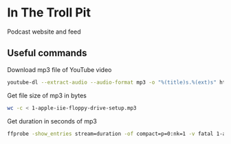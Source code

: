 # In The Troll Pit

Podcast website and feed

## Useful commands

Download mp3 file of YouTube video

```bash
youtube-dl --extract-audio --audio-format mp3 -o "%(title)s.%(ext)s" https://www.youtube.com/
```

Get file size of mp3 in bytes

```bash
wc -c < 1-apple-iie-floppy-drive-setup.mp3
```


Get duration in seconds of mp3

```bash
ffprobe -show_entries stream=duration -of compact=p=0:nk=1 -v fatal 1-apple-iie-floppy-drive-setup.mp3
```